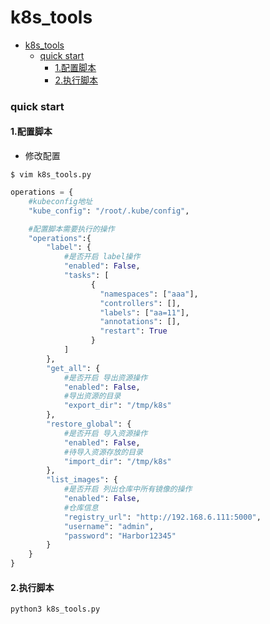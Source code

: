 # k8s_tools

<!-- @import "[TOC]" {cmd="toc" depthFrom=1 depthTo=6 orderedList=false} -->
<!-- code_chunk_output -->

- [k8s_tools](#k8s_tools)
    - [quick start](#quick-start)
      - [1.配置脚本](#1配置脚本)
      - [2.执行脚本](#2执行脚本)

<!-- /code_chunk_output -->

### quick start

#### 1.配置脚本
* 修改配置
```shell
$ vim k8s_tools.py
```

```python
operations = {
    #kubeconfig地址
    "kube_config": "/root/.kube/config",

    #配置脚本需要执行的操作
    "operations":{
        "label": {
            #是否开启 label操作
            "enabled": False,
            "tasks": [
                  {
                    "namespaces": ["aaa"],
                    "controllers": [],
                    "labels": ["aa=11"],
                    "annotations": [],
                    "restart": True
                  }
            ]
        },
        "get_all": {
            #是否开启 导出资源操作
            "enabled": False,
            #导出资源的目录
            "export_dir": "/tmp/k8s"
        },
        "restore_global": {
            #是否开启 导入资源操作
            "enabled": False,
            #待导入资源存放的目录
            "import_dir": "/tmp/k8s"
        },
        "list_images": {
            #是否开启 列出仓库中所有镜像的操作
            "enabled": False,
            #仓库信息
            "registry_url": "http://192.168.6.111:5000",
            "username": "admin",
            "password": "Harbor12345"
        }
    }
}
```

#### 2.执行脚本
```shell
python3 k8s_tools.py
```
